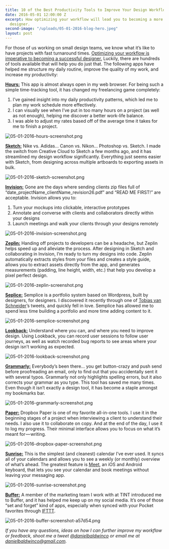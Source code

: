 ```yaml
---
title: 10 of the Best Productivity Tools to Improve Your Design Workflow
date: 2016-05-01 12:00:00 Z
excerpt: How optimizing your workflow will lead you to becoming a more successful
  designer.
second-image: "/uploads/05-01-2016-blog-hero.jpeg"
layout: post
---
```


For those of us working on small design teams, we know what it’s like to have projects with fast turnaround times. [Optimizing your workflow is imperative to becoming a successful designer.](http://ctt.ec/0H0Qm) <i class="fa fa-twitter" aria-hidden="true"></i> Luckily, there are hundreds of tools available that will help you do just that. The following apps have helped me structure my daily routine, improve the quality of my work, and increase my productivity:

**[Hours:](https://www.hourstimetracking.com/)**  This app is almost always open in my web browser. For being such a simple time-tracking tool, it has changed my freelancing game completely:

1. I’ve gained insight into my daily productivity patterns, which led me to plan my work schedule more effectively.
2. I can visually see when I’ve put in too many hours on a project (as well as not enough), helping me discover a better work-life balance.
3. I was able to adjust my rates based off of the average time it takes for me to finish a project.

![05-01-2016-hours-screenshot.png](/uploads/05-01-2016-hours-screenshot.png)

**[Sketch:](http://sketchapp.com/)**  Nike vs. Adidas… Canon vs. Nikon... Photoshop vs. Sketch. I made the switch from Creative Cloud to Sketch a few months ago, and it has streamlined my design workflow significantly. Everything just seems easier with Sketch, from designing across multiple artboards to exporting assets in bulk.

![05-01-2016-sketch-screenshot.png](/uploads/05-01-2016-sketch-screenshot.png)

**[Invision:](http://invisionapp.com/)**  Gone are the days where sending clients zip files full of “date_projectName_clientName_revision26.pdf” and “READ ME FIRST!” are acceptable. Invision allows you to:

1. Turn your mockups into clickable, interactive prototypes
2. Annotate and converse with clients and collaborators directly within your designs
3. Launch meetings and walk your clients through your designs remotely

![05-01-2016-invision-screenshot.png](/uploads/05-01-2016-invision-screenshot.png)

**[Zeplin:](http://invisionapp.com/)**  Handing off projects to developers can be a headache, but Zeplin helps speed up and alleviate the process. After designing in Sketch and collaborating in Invision, I’m ready to turn my designs into code. Zeplin automatically extracts styles from your files and creates a style guide, allows you to extract assets directly from the app, and generates measurements (padding, line height, width, etc.) that help you develop a pixel perfect design.

![05-01-2016-zeplin-screenshot.png](/uploads/05-01-2016-zeplin-screenshot.png)

**[Seplice:](http://semplicelabs.com/)**  Semplice is a portfolio system based on Wordpress, built by designers, for designers. I discovered it recently through one of [Tobias van Schneider](https://twitter.com/vanschneider)’s tweets, and quickly fell in love. Semplice has allowed me to spend less time building a portfolio and more time adding content to it.

![05-01-2016-semplice-screenshot.png](/uploads/05-01-2016-semplice-screenshot.png)

**[Lookback:](http://lookback.io/)**  Understand where you can, and where you need to improve design. Using Lookback, you can record user sessions to follow user journeys, as well as watch recorded bug reports to see areas where your design isn’t working as expected.

![05-01-2016-lookback-screenshot.png](/uploads/05-01-2016-lookback-screenshot.png)

**[Grammarly:](https://medium.com/@danielbaldwin_/www.grammarly.com)**  Everybody’s been there… you get button-crazy and push send before proofreading an email, only to find out that you accidentally sent it with several typos. Grammarly not only highlights spelling errors, but it also corrects your grammar as you type. This tool has saved me many times. Even though it isn’t exactly a design tool, it has become a staple amongst my bookmarks bar.

![05-01-2016-grammarly-screenshot.png](/uploads/05-01-2016-grammarly-screenshot.png)

**[Paper:](https://paper.dropbox.com/)**  Dropbox Paper is one of my favorite all-in-one tools. I use it in the beginning stages of a project when interviewing a client to understand their needs. I also use it to collaborate on copy. And at the end of the day, I use it to log my progress. Their minimal interface allows you to focus on what it’s meant for — writing.

![05-01-2016-dropbox-paper-screenshot.png](/uploads/05-01-2016-dropbox-paper-screenshot.png)

**[Sunrise:](http://www.sunrise.am/)**  This is the simplest (and cleanest) calendar I’ve ever used. It syncs all of your calendars and allows you to see a weekly (or monthly) overview of what’s ahead. The greatest feature is [Meet](https://sunrise.am/meet/), an iOS and Android keyboard, that lets you see your calendar and book meetings without leaving your messaging app.

![05-01-2016-sunrise-screenshot.png](/uploads/05-01-2016-sunrise-screenshot.png)

**[Buffer:](http://www.buffer.com/)**  A member of the marketing team I work with at TINT introduced me to Buffer, and it has helped me keep up on my social media. It’s one of those “set and forget” kind of apps, especially when synced with your Pocket favorites through [IFTTT](https://ifttt.com/recipes/70559-pocket-favorite-to-buffer).

![05-01-2016-buffer-screenshot-a57d54.png](/uploads/05-01-2016-buffer-screenshot-a57d54.png)

*If you have any questions, ideas on how I can further improve my workflow or feedback, shoot me a tweet [@danielbaldwinco](http://twitter.com/danielbaldwinco) or email me at [danielbaldwinco@gmail.com](mailto:danielbaldwinco@gmail.com).*